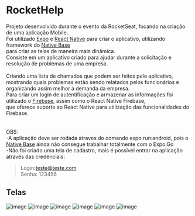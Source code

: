 # RocketHelp

Projeto desenvolvido durante o evento da RocketSeat, focando na criação de uma aplicação Mobile.<br/>
Foi utilizado <a href="https://expo.dev/">Expo</a> e <a href="https://reactnative.dev/">React Native</a> para criar o aplicativo, utilizando framework do <a href="https://nativebase.io/">Native Base</a><br/> para criar as telas de maneira mais dinâmica.<br/>
Consiste em um aplicativo criado para ajudar durante a solicitação e resolução de problemas de uma empresa.<br/>
<br/>
Criando uma lista de chamados que podem ser feitos pelo aplicativo, mostrando quais problemas estão sendo relatados pelos funcionários e<br/>
organizando assim melhor a demanda da empresa.<br/>
Para criar um login de autentificação e armazenar as informações foi utilizado o <a href="https://console.firebase">Firebase</a>, assim como o React Native Firebase, <br/> que 
oferece suporte ao React Native para utilização das funcionalidades do Firebase.<br/>
<br/>
<br/>
OBS: <br/>
-A aplicação deve ser rodada atraves do comando expo run:android, pois o <a href="https://nativebase.io/">Native Base</a> ainda não consegue trabalhar totalmente com o
Expo.Go <br/>
-Não foi criado uma tela de cadastro, mais é possível entrar na aplicação através das credenciais: <br/>
>Login:teste@teste.com <br/>
>Senha: 123456 <br/>


## Telas
![image](https://user-images.githubusercontent.com/62970346/182265348-6883e619-9427-4cb1-82ba-b9f470fb95c3.png)
![image](https://user-images.githubusercontent.com/62970346/182265404-02ca291c-af81-4dc2-9128-9c5c72cce0be.png)
![image](https://user-images.githubusercontent.com/62970346/182265448-7ea6166a-388d-4aa6-8782-b22ee42ba29f.png)
![image](https://user-images.githubusercontent.com/62970346/182265422-7c20fdc8-d78a-46c2-9a6a-bd17c495fe4a.png)
![image](https://user-images.githubusercontent.com/62970346/182265498-fb03d668-0595-4b96-b057-2def99d6c5f0.png)
![image](https://user-images.githubusercontent.com/62970346/182265542-9731db3d-e3f1-42c9-89f5-dcfe2ce89e54.png)

